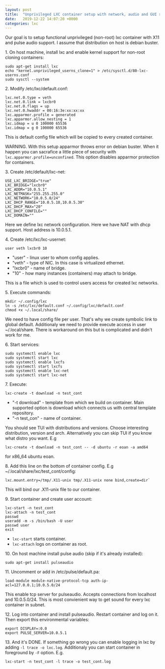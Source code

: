 ```yaml
---
layout: post
title:  "Unprivileged LXC container setup with network, audio and GUI support"
date:   2019-12-22 14:07:20 +0000
categories: lxc
---
```

Our goal is to setup functional unprivileged (non-root) lxc container with X11 and pulse audio support.
I assume that distribution on host is debian buster.

1\. On host machine, install lxc and enable kernel support for non-root cloning containers: 
```
sudo apt-get install lxc
echo "kernel.unprivileged_userns_clone=1" > /etc/sysctl.d/80-lxc-userns.conf
sudo sysctl --system
```

2\. Modify /etc/lxc/default.conf:
```
lxc.net.0.type = veth
lxc.net.0.link = lxcbr0
lxc.net.0.flags = up
lxc.net.0.hwaddr = 00:16:3e:xx:xx:xx
lxc.apparmor.profile = generated
lxc.apparmor.allow_nesting = 1
lxc.idmap = u 0 100000 65536
lxc.idmap = g 0 100000 65536
```

This is default config file which will be copied to every created container.

WARNING. With this setup apparmor throws error on debian buster. 
When it happen you can sacrafice a little piece of security 
with `lxc.apparmor.profile=unconfined`. 
This option disables apparmor protection for containers.

3\. Create /etc/default/lxc-net:
```
USE_LXC_BRIDGE="true"
LXC_BRIDGE="lxcbr0"
LXC_ADDR="10.0.5.1"
LXC_NETMASK="255.255.255.0"
LXC_NETWORK="10.0.5.0/24"
LXC_DHCP_RANGE="10.0.5.10,10.0.5.30"
LXC_DHCP_MAX="20"
LXC_DHCP_CONFILE=""
LXC_DOMAIN=""
```
Here we define lxc network configuration. Here we have NAT with dhcp support. 
Host address is 10.0.5.1.

4\. Create /etc/lxc/lxc-usernet:
```
user veth lxcbr0 10
```
- "user"   - linux user to whom config applies.
- "veth"   - type of NIC. In this case is virtualized ethernet.
- "lxcbr0" - name of bridge.
- "10"     - how many instances (containers) may attach to bridge.

This is a file which is used to control users access for created lxc networks.

5\. Execute commands:
```
mkdir ~/.config/lxc
ln -s /etc/lxc/default.conf ~/.config/lxc/default.conf
chmod +x ~/.local/share/
```

We need to have config file per user. 
That's why we create symbolic link to global default.
Additionaly we need to provide execute access in user ~/.local/share. 
There is workaround on this but is complicated and didn't work for me.

6\. Start services:
```
sudo systemctl enable lxc
sudo systemctl start lxc
sudo systemctl enable lxcfs
sudo systemctl start lxcfs
sudo systemctl enable lxc-net
sudo systemctl start lxc-net
```

7\. Execute: 
```
lxc-create -t download -n test_cont
``` 
- "-t download" - template from which we build on container. 
Main supported option is download which connects us with central template repository.
- "-n test_con" - name of container.

You should see TUI with distributions and versions. 
Choose interesting distribution, version and arch. 
Alternatively you can skip TUI if you know what distro you want. 
E.g 
```
lxc-create -t download -n test_cont -- -d ubuntu -r eoan -a amd64
``` 
for x86_64 ubuntu eoan.

8\. Add this line on the bottom of container config. 
E.g ~/.local/share/lxc/test_cont/config:
```
lxc.mount.entry=/tmp/.X11-unix tmp/.X11-unix none bind,create=dir`
```

This will bind our .X11-unix file to our container. 

9\. Start container and create user account:
```
lxc-start -n test_cont
lxc-attach -n test_cont
passwd
useradd -m -s /bin/bash -U user
passwd user
exit
```
- `lxc-start` starts container.
- `lxc-attach` logs on container as root.

10\. On host machine install pulse audio (skip if it's already installed): 
```
sudo apt-get install pulseaudio
```

11\. Uncomment or add in /etc/pulse/default.pa:
```
load-module module-native-protocol-tcp auth-ip-acl=127.0.0.1;10.0.5.0/24
```

This enable tcp server for pulseaudio. Accepts connections from localhost and 10.0.5.0/24.
This is most convienient way to get sound for every lxc container in subnet. 

12\. Log into container and install pulseaudio. Restart container and log on it. 
Then export this environmental variables:
```
export DISPLAY=:0.0
export PULSE_SERVER=10.0.5.1
```

13\. And it's DONE. If something go wrong you can enable logging in lxc by adding `-l trace -o lxc.log`.
Additionaly you can start container in foreground by `-F` option.
E.g.
```
lxc-start -n test_cont -l trace -o test_cont.log
```
